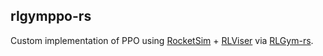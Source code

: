 ## rlgymppo-rs

Custom implementation of PPO using [RocketSim](https://github.com/VirxEC/rocketsim-rs) + [RLViser](https://github.com/VirxEC/rlviser) via [RLGym-rs](https://github.com/VirxEC/rlgym_rs).
